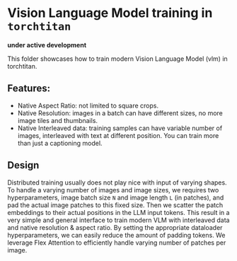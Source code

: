 # Vision Language Model training in `torchtitan`

**under active development**

This folder showcases how to train modern Vision Language Model (vlm) in torchtitan.


## Features:
- Native Aspect Ratio: not limited to square crops.
- Native Resolution: images in a batch can have different sizes, no more image tiles and thumbnails.
- Native Interleaved data: training samples can have variable number of images, interleaved with text at different position. You can train more than just a captioning model.


## Design
Distributed training usually does not play nice with input of varying shapes. To handle a varying number of images and image sizes, we requires two hyperparameters, image batch size `N` and image length `L` (in patches), and pad the actual image patches to this fixed size. 
Then we scatter the patch embeddings to their actual positions in the LLM input tokens.
This result in a very simple and general interface to train modern VLM with interleaved data and native resolution & aspect ratio.
By setting the appropriate dataloader hyperparameters, we can easily reduce the amount of padding tokens.
We leverage Flex Attention to efficiently handle varying number of patches per image.
